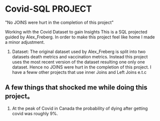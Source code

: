 # Covid-SQL PROJECT
"No JOINS were hurt in the completion of this project"


Working with the Covid Dataset to gain Insights
This is a SQL projected guided by Alex_Freberg. In order to make this project feel like home I made a minor adjustment.

1. Dataset: The original dataset used by Alex_Freberg is split into two datasets death metrics and vaccination metrics. Instead this project uses the most recent version of the dataset resulting one only one dataset. Hence no JOINS were hurt in the completion of this project. I have a feww other projects that use inner Joins and Left Joins e.t.c


## A few things that shocked me while doing this project。
1. At the peak of Covid in Canada the probability of dying after getting covid was roughly 9%.
